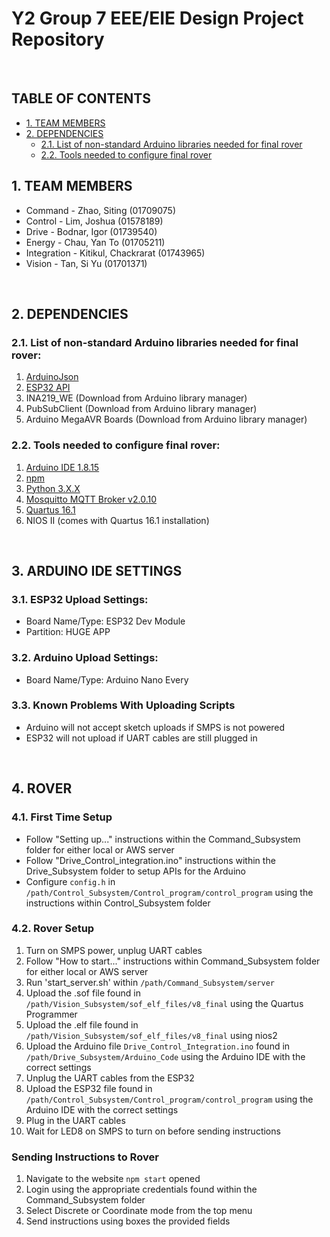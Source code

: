 # Y2 Group 7 EEE/EIE Design Project Repository

<br />

## TABLE OF CONTENTS

- [1. TEAM MEMBERS](#1-team-members)
- [2. DEPENDENCIES](#2-dependencies)
  - [2.1. List of non-standard Arduino libraries needed for final rover](#21-list-of-non-standard-arduino-libraries-needed-for-final-rover)
  - [2.2. Tools needed to configure final rover](#22-tools-needed-to-configure-final-rover)

## 1. TEAM MEMBERS
- Command - Zhao, Siting (01709075)
- Control - Lim, Joshua (01578189)
- Drive - Bodnar, Igor (01739540)
- Energy - Chau, Yan To (01705211)
- Integration - Kitikul, Chackrarat (01743965)
- Vision - Tan, Si Yu (01701371)

<br />

## 2. DEPENDENCIES

### 2.1. List of non-standard Arduino libraries needed for final rover:
1. [ArduinoJson](https://github.com/bblanchon/ArduinoJson)
2. [ESP32 API](https://github.com/espressif/arduino-esp32) 
3. INA219_WE (Download from Arduino library manager)
4. PubSubClient (Download from Arduino library manager)
5. Arduino MegaAVR Boards (Download from Arduino library manager)

### 2.2. Tools needed to configure final rover:
1. [Arduino IDE 1.8.15](https://www.arduino.cc/en/software)
2. [npm](https://www.npmjs.com/get-npm)
3. [Python 3.X.X](https://www.python.org/downloads/)
4. [Mosquitto MQTT Broker v2.0.10](https://mosquitto.org/download/)
5. [Quartus 16.1](https://fpgasoftware.intel.com/16.1/)
6. NIOS II (comes with Quartus 16.1 installation)

<br />

## 3. ARDUINO IDE SETTINGS

### 3.1. ESP32 Upload Settings:
- Board Name/Type: ESP32 Dev Module
- Partition: HUGE APP

### 3.2. Arduino Upload Settings:
- Board Name/Type: Arduino Nano Every

### 3.3. Known Problems With Uploading Scripts
- Arduino will not accept sketch uploads if SMPS is not powered
- ESP32 will not upload if UART cables are still plugged in

<br />

## 4. ROVER

### 4.1. First Time Setup
- Follow "Setting up..." instructions within the Command_Subsystem folder for either local or AWS server
- Follow "Drive_Control_integration.ino" instructions within the Drive_Subsystem folder to setup APIs for the Arduino
- Configure `config.h` in `/path/Control_Subsystem/Control_program/control_program` using the instructions within Control_Subsystem folder


### 4.2. Rover Setup
1. Turn on SMPS power, unplug UART cables
2. Follow "How to start..." instructions within Command_Subsystem folder for either local or AWS server
3. Run 'start_server.sh' within `/path/Command_Subsystem/server`
4. Upload the .sof file found in `/path/Vision_Subsystem/sof_elf_files/v8_final` using the Quartus Programmer
5. Upload the .elf file found in `/path/Vision_Subsystem/sof_elf_files/v8_final` using nios2
6. Upload the Arduino file `Drive_Control_Integration.ino` found in `/path/Drive_Subsystem/Arduino_Code` using the Arduino IDE with the correct settings
7. Unplug the UART cables from the ESP32
8. Upload the ESP32 file found in `/path/Control_Subsystem/Control_program/control_program` using the Arduino IDE with the correct settings
9. Plug in the UART cables
10. Wait for LED8 on SMPS to turn on before sending instructions

### Sending Instructions to Rover
1. Navigate to the website `npm start` opened
2. Login using the appropriate credentials found within the Command_Subsystem folder
3. Select Discrete or Coordinate mode from the top menu
4. Send instructions using boxes the provided fields
